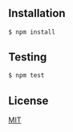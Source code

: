 #

## Installation

```bash
$ npm install 
```

## Testing

```bash
$ npm test
```

## License

  [MIT](LICENSE)

